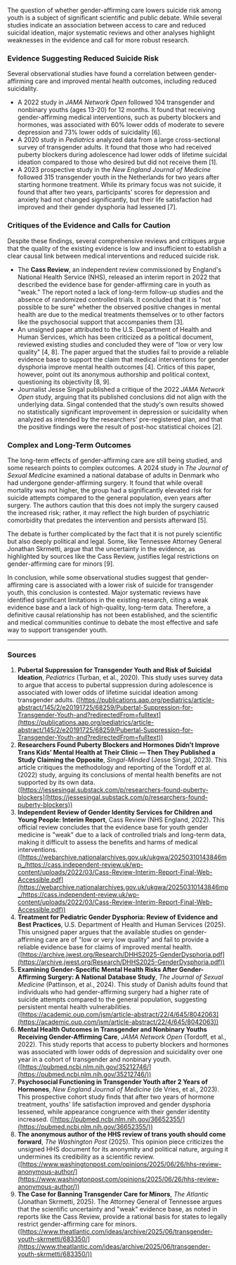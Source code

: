 The question of whether gender-affirming care lowers suicide risk among youth is a subject of significant scientific and public debate. While several studies indicate an association between access to care and reduced suicidal ideation, major systematic reviews and other analyses highlight weaknesses in the evidence and call for more robust research.

### Evidence Suggesting Reduced Suicide Risk

Several observational studies have found a correlation between gender-affirming care and improved mental health outcomes, including reduced suicidality.

*   A 2022 study in *JAMA Network Open* followed 104 transgender and nonbinary youths (ages 13-20) for 12 months. It found that receiving gender-affirming medical interventions, such as puberty blockers and hormones, was associated with 60% lower odds of moderate to severe depression and 73% lower odds of suicidality [6].
*   A 2020 study in *Pediatrics* analyzed data from a large cross-sectional survey of transgender adults. It found that those who had received puberty blockers during adolescence had lower odds of lifetime suicidal ideation compared to those who desired but did not receive them [1].
*   A 2023 prospective study in the *New England Journal of Medicine* followed 315 transgender youth in the Netherlands for two years after starting hormone treatment. While its primary focus was not suicide, it found that after two years, participants' scores for depression and anxiety had not changed significantly, but their life satisfaction had improved and their gender dysphoria had lessened [7].

### Critiques of the Evidence and Calls for Caution

Despite these findings, several comprehensive reviews and critiques argue that the quality of the existing evidence is low and insufficient to establish a clear causal link between medical interventions and reduced suicide risk.

*   The **Cass Review**, an independent review commissioned by England's National Health Service (NHS), released an interim report in 2022 that described the evidence base for gender-affirming care in youth as "weak." The report noted a lack of long-term follow-up studies and the absence of randomized controlled trials. It concluded that it is "not possible to be sure" whether the observed positive changes in mental health are due to the medical treatments themselves or to other factors like the psychosocial support that accompanies them [3].
*   An unsigned paper attributed to the U.S. Department of Health and Human Services, which has been criticized as a political document, reviewed existing studies and concluded they were of "low or very low quality" [4, 8]. The paper argued that the studies fail to provide a reliable evidence base to support the claim that medical interventions for gender dysphoria improve mental health outcomes [4]. Critics of this paper, however, point out its anonymous authorship and political context, questioning its objectivity [8, 9].
*   Journalist Jesse Singal published a critique of the 2022 *JAMA Network Open* study, arguing that its published conclusions did not align with the underlying data. Singal contended that the study's own results showed no statistically significant improvement in depression or suicidality when analyzed as intended by the researchers' pre-registered plan, and that the positive findings were the result of post-hoc statistical choices [2].

### Complex and Long-Term Outcomes

The long-term effects of gender-affirming care are still being studied, and some research points to complex outcomes. A 2024 study in *The Journal of Sexual Medicine* examined a national database of adults in Denmark who had undergone gender-affirming surgery. It found that while overall mortality was not higher, the group had a significantly elevated risk for suicide attempts compared to the general population, even years after surgery. The authors caution that this does not imply the surgery caused the increased risk; rather, it may reflect the high burden of psychiatric comorbidity that predates the intervention and persists afterward [5].

The debate is further complicated by the fact that it is not purely scientific but also deeply political and legal. Some, like Tennessee Attorney General Jonathan Skrmetti, argue that the uncertainty in the evidence, as highlighted by sources like the Cass Review, justifies legal restrictions on gender-affirming care for minors [9].

In conclusion, while some observational studies suggest that gender-affirming care is associated with a lower risk of suicide for transgender youth, this conclusion is contested. Major systematic reviews have identified significant limitations in the existing research, citing a weak evidence base and a lack of high-quality, long-term data. Therefore, a definitive causal relationship has not been established, and the scientific and medical communities continue to debate the most effective and safe way to support transgender youth.

***

### Sources

1.  **Pubertal Suppression for Transgender Youth and Risk of Suicidal Ideation**, *Pediatrics* (Turban, et al., 2020). This study uses survey data to argue that access to pubertal suppression during adolescence is associated with lower odds of lifetime suicidal ideation among transgender adults. ([https://publications.aap.org/pediatrics/article-abstract/145/2/e20191725/68259/Pubertal-Suppression-for-Transgender-Youth-and?redirectedFrom=fulltext](https://publications.aap.org/pediatrics/article-abstract/145/2/e20191725/68259/Pubertal-Suppression-for-Transgender-Youth-and?redirectedFrom=fulltext))
2.  **Researchers Found Puberty Blockers and Hormones Didn’t Improve Trans Kids’ Mental Health at Their Clinic — Then They Published a Study Claiming the Opposite**, *Singal-Minded* (Jesse Singal, 2023). This article critiques the methodology and reporting of the Tordoff et al. (2022) study, arguing its conclusions of mental health benefits are not supported by its own data. ([https://jessesingal.substack.com/p/researchers-found-puberty-blockers](https://jessesingal.substack.com/p/researchers-found-puberty-blockers))
3.  **Independent Review of Gender Identity Services for Children and Young People: Interim Report**, Cass Review (NHS England, 2022). This official review concludes that the evidence base for youth gender medicine is "weak" due to a lack of controlled trials and long-term data, making it difficult to assess the benefits and harms of medical interventions. ([https://webarchive.nationalarchives.gov.uk/ukgwa/20250310143846mp_/https://cass.independent-review.uk/wp-content/uploads/2022/03/Cass-Review-Interim-Report-Final-Web-Accessible.pdf](https://webarchive.nationalarchives.gov.uk/ukgwa/20250310143846mp_/https://cass.independent-review.uk/wp-content/uploads/2022/03/Cass-Review-Interim-Report-Final-Web-Accessible.pdf))
4.  **Treatment for Pediatric Gender Dysphoria: Review of Evidence and Best Practices**, U.S. Department of Health and Human Services (2025). This unsigned paper argues that the available studies on gender-affirming care are of "low or very low quality" and fail to provide a reliable evidence base for claims of improved mental health. ([https://archive.jwest.org/Research/DHHS2025-GenderDysphoria.pdf](https://archive.jwest.org/Research/DHHS2025-GenderDysphoria.pdf))
5.  **Examining Gender-Specific Mental Health Risks After Gender-Affirming Surgery: A National Database Study**, *The Journal of Sexual Medicine* (Pattinson, et al., 2024). This study of Danish adults found that individuals who had gender-affirming surgery had a higher rate of suicide attempts compared to the general population, suggesting persistent mental health vulnerabilities. ([https://academic.oup.com/jsm/article-abstract/22/4/645/8042063](https://academic.oup.com/jsm/article-abstract/22/4/645/8042063))
6.  **Mental Health Outcomes in Transgender and Nonbinary Youths Receiving Gender-Affirming Care**, *JAMA Network Open* (Tordoff, et al., 2022). This study reports that access to puberty blockers and hormones was associated with lower odds of depression and suicidality over one year in a cohort of transgender and nonbinary youth. ([https://pubmed.ncbi.nlm.nih.gov/35212746/](https://pubmed.ncbi.nlm.nih.gov/35212746/))
7.  **Psychosocial Functioning in Transgender Youth after 2 Years of Hormones**, *New England Journal of Medicine* (de Vries, et al., 2023). This prospective cohort study finds that after two years of hormone treatment, youths' life satisfaction improved and gender dysphoria lessened, while appearance congruence with their gender identity increased. ([https://pubmed.ncbi.nlm.nih.gov/36652355/](https://pubmed.ncbi.nlm.nih.gov/36652355/))
8.  **The anonymous author of the HHS review of trans youth should come forward**, *The Washington Post* (2025). This opinion piece criticizes the unsigned HHS document for its anonymity and political nature, arguing it undermines its credibility as a scientific review. ([https://www.washingtonpost.com/opinions/2025/06/26/hhs-review-anonymous-author/](https://www.washingtonpost.com/opinions/2025/06/26/hhs-review-anonymous-author/))
9.  **The Case for Banning Transgender Care for Minors**, *The Atlantic* (Jonathan Skrmetti, 2025). The Attorney General of Tennessee argues that the scientific uncertainty and "weak" evidence base, as noted in reports like the Cass Review, provide a rational basis for states to legally restrict gender-affirming care for minors. ([https://www.theatlantic.com/ideas/archive/2025/06/transgender-youth-skrmetti/683350/](https://www.theatlantic.com/ideas/archive/2025/06/transgender-youth-skrmetti/683350/))